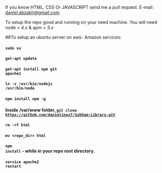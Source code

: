 If you know HTML, CSS Or JAVASCRIPT send me a pull request.
E-mail: daniel.abzakh@gmail.com

To setup the repo good and running on your need machine. You will need node = 4.x & apm = 3.x

##To setup an ubuntu server on aws- Amazon services:

#### <code>sudo su</code>
#### <code>get-apt update</code>
#### <code>get-apt install npm git apache2</code>
#### <code>ln -s /usr/bin/nodejs /usr/bin/node</code>
#### <code>npm install npm -g</code>
#### Inside /var/www folder, <code>git clone https://github.com/danielinux7/Sukhum-Library.git</code>
#### <code>rm -rf html</code>
#### <code>mv <repo_dir> html</code>
#### <code>npm install</code> - while in your repo root directory.
#### <code>service apache2 restart</code>
